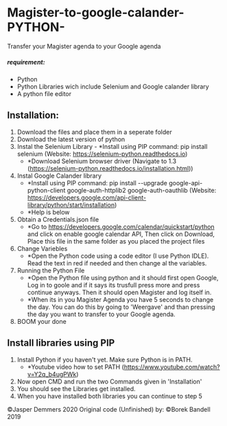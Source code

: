 # Magister-to-google-calander-PYTHON-
Transfer your Magister agenda to your Google agenda

##### requirement:
- Python
- Python Libraries wich include Selenium and Google calander library
- A python file editor

## Installation:
1. Download the files and place them in a seperate folder
2. Download the latest version of python
3. Instal the Selenium Library
        - *Install using PIP command: pip install selenium (Website: https://selenium-python.readthedocs.io)
	- *Download Selenium browser driver (Navigate to 1.3 (https://selenium-python.readthedocs.io/installation.html)) 
4. Instal Google Calander library
	- *Install using PIP command: pip install --upgrade google-api-python-client google-auth-httplib2 google-auth-oauthlib 
	(Website: https://developers.google.com/api-client-library/python/start/installation)
	- *Help is below
5. Obtain a Credentials.json file
	- *Go to https://developers.google.com/calendar/quickstart/python and click on enable google calendar API, Then click on 		Download, Place this file in the same folder as you placed the project files
6. Change Variebles
	- *Open the Python code using a code editor (I use Python IDLE). Read the text in red if needed and then change al the 			variables.
7. Running the Python File
	- *Open the Python file using python and it should first open Google, Log in to goole and if it says its trusfull press more and 	 press continue anyways. Then it should open Magister and log itself in. 
	- *When its in you Magister Agenda you have 5 seconds to change the day. You can do this by going to 'Weergave' and than 		pressing the day you want to transfer to your Google agenda.
8. BOOM your done

## Install libraries using PIP
1. Install Python if you haven't yet. Make sure Python is in PATH.
	- *Youtube video how to set PATH (https://www.youtube.com/watch?v=Y2q_b4ugPWk)
2. Now open CMD and run the two Commands given in 'Installation'
3. You should see the Libraries get installed.
4. When you have installed both libraries you can continue to step 5

©Jasper Demmers 2020
Original code (Unfinished) by:
©Borek Bandell 2019

